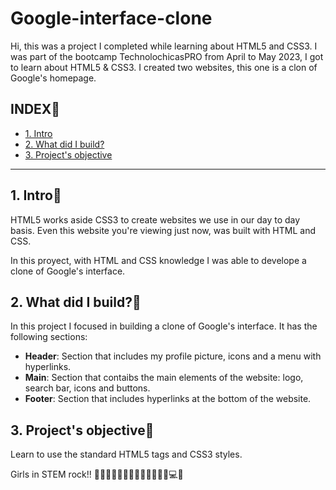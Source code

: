 # Google-interface-clone
Hi, this was a project I completed while learning about HTML5 and CSS3.
I was part of the bootcamp TechnolochicasPRO from April to May 2023, I got to learn about HTML5 & CSS3. I created two websites, this one is a clon of Google's homepage.
## INDEX💜
* [1. Intro](https://github.com/TereCova/Google-interface-clone/blob/main/README.md#1-intro)
* [2. What did I build?](https://github.com/TereCova/Google-interface-clone/blob/main/README.md#2-what-did-i-build)
* [3. Project's objective](https://github.com/TereCova/Google-interface-clone/blob/main/README.md#3-projects-objective)

****
## 1. Intro💜
HTML5 works aside CSS3 to create websites we use in our day to day basis. Even this website you're viewing just now, was built with HTML and CSS. 

In this proyect, with HTML and CSS knowledge I was able to develope a clone of Google's interface. 

## 2. What did I build?💜 
In this project I focused in building a clone of Google's interface. 
It has the following sections:

* **Header**: Section that includes my profile picture, icons and a menu with hyperlinks.
* **Main**: Section that contaibs the main elements of the website: logo, search bar, icons and buttons. 
* **Footer**: Section that includes hyperlinks at the bottom of the website. 


## 3. Project's objective💜
Learn to use the standard HTML5 tags and CSS3 styles. 

Girls in STEM rock!! 🙋🏻‍♀️👱🏽‍♀️👩🏽👧🏽🦋🌺🌻💻💜
